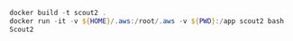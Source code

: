 ``` powershell
docker build -t scout2 .
docker run -it -v ${HOME}/.aws:/root/.aws -v ${PWD}:/app scout2 bash
Scout2
```